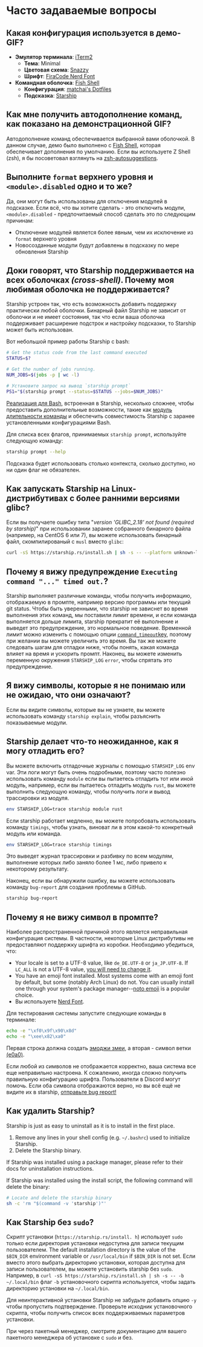 # Часто задаваемые вопросы

## Какая конфигурация используется в демо-GIF?

- **Эмулятор терминала**: [iTerm2](https://iterm2.com/)
  - **Тема**: Minimal
  - **Цветовая схема**: [Snazzy](https://github.com/sindresorhus/iterm2-snazzy)
  - **Шрифт**: [FiraCode Nerd Font](https://www.nerdfonts.com/font-downloads)
- **Командная оболочка**: [Fish Shell](https://fishshell.com/)
  - **Конфигурация**: [matchai's Dotfiles](https://github.com/matchai/dotfiles/blob/b6c6a701d0af8d145a8370288c00bb9f0648b5c2/.config/fish/config.fish)
  - **Подсказка**: [Starship](https://starship.rs/)

## Как мне получить автодополнение команд, как показано на демонстрационной GIF?

Автодополнение команд обеспечивается выбранной вами оболочкой. В данном случае, демо было выполнено с [Fish Shell](https://fishshell.com/), которая обеспечивает дополнения по умолчанию. Если вы используете Z Shell (zsh), я бы посоветовал взглянуть на [zsh-autosuggestions](https://github.com/zsh-users/zsh-autosuggestions).

## Выполните `format` верхнего уровня и `<module>.disabled` одно и то же?

Да, они могут быть использованы для отключения модулей в подсказке. Если всё, что вы хотите сделать - это отключить модули, `<module>.disabled` - предпочитаемый способ сделать это по следующим причинам:

- Отключение модулей является более явным, чем их исключение из `format` верхнего уровня
- Новосозданные модули будут добавлены в подсказку по мере обновления Starship

## Доки говорят, что Starship поддерживается на всех оболочках *(cross-shell)*. Почему моя любимая оболочка не поддерживается?

Starship устроен так, что есть возможность добавить поддержку практически любой оболочки. Бинарный файл Starship не зависит от оболочки и не имеет состояния, так что если ваша оболочка поддерживает расширение подстрок и настройку подсказки, то Starship может быть использован.

Вот небольшой пример работы Starship с bash:

```sh
# Get the status code from the last command executed
STATUS=$?

# Get the number of jobs running.
NUM_JOBS=$(jobs -p | wc -l)

# Установите запрос на вывод `starship prompt`
PS1="$(starship prompt --status=$STATUS --jobs=$NUM_JOBS)"
```

[Реализация для Bash](https://github.com/starship/starship/blob/master/src/init/starship.bash), встроенная в Starship, несколько сложнее, чтобы предоставить дополнительные возможности, такие как [модуль длительности команды](https://starship.rs/config/#command-duration) и обеспечить совместимость Starship с заранее установленными конфигурациями Bash.

Для списка всех флагов, принимаемых `starship prompt`, используйте следующую команду:

```sh
starship prompt --help
```

Подсказка будет использовать столько контекста, сколько доступно, но ни один флаг не обязателен.

## Как запускать Starship на Linux-дистрибутивах с более ранними версиями glibc?

Если вы получаете ошибку типа "_version 'GLIBC_2.18' not found (required by starship)_" при использовании заранее собранного бинарного файла (например, на CentOS 6 или 7), вы можете использовать бинарный файл, скомпилированый с `musl` вместо `glibc`:

```sh
curl -sS https://starship.rs/install.sh | sh -s -- --platform unknown-linux-musl
```

## Почему я вижу предупреждение  `Executing command "..." timed out.`?

Starship выполняет различные команды, чтобы получить информацию, отображаемую в промпте, например версию программы или текущий git status. Чтобы быть уверенными, что starship не зависнет во время выполнения этих команд, мы поставили лимит времени, и если команда выполняется дольше лимита, starship прекратит её выполнение и выведет это предупреждение, это нормальное поведение. Временной лимит можно изменить с помощью опции [`command_timeout`key](../config/#prompt), поэтому при желании вы можете увеличить это время. Вы так же можете следовать шагам для отладки ниже, чтобы понять, какая команда влияет на время и ускорить промпт. Наконец, вы можете изменить переменную окружения `STARSHIP_LOG` `error`, чтобы спрятать это предупреждение.

## Я вижу символы, которые я не понимаю или не ожидаю, что они означают?

Если вы видите символы, которые вы не узнаете, вы можете использовать команду `starship explain`, чтобы разъяснить показываемые модули.

## Starship делает что-то неожиданное, как я могу отладить его?

Вы можете включить отладочные журналы с помощью `STARSHIP_LOG` env var. Эти логи могут быть очень подробными, поэтому часто полезно использовать команду `module` если вы пытаетесь отладить тот или иной модуль, например, если вы пытаетесь отладить модуль `rust`, вы можете выполнить следующую команду, чтобы получить логи и вывод трассировки из модуля.

```sh
env STARSHIP_LOG=trace starship module rust
```

Если starship работает медленно, вы можете попробовать использовать команду `timings`, чтобы узнать, виноват ли в этом какой-то конкретный модуль или команда.

```sh
env STARSHIP_LOG=trace starship timings
```

Это выведет журнал трассировки и разбивку по всем модулям, выполнение которых либо заняло более 1 мс, либо привело к некоторому результату.

Наконец, если вы обнаружили ошибку, вы можете использовать команду `bug-report` для создания проблемы в GitHub.

```sh
starship bug-report
```

## Почему я не вижу символ в промпте?

Наиболее распространенной причиной этого является неправильная конфигурация системы. В частности, некоторые Linux дистрибутивы не предоставляют поддержку шрифта из коробки. Необходимо убедиться, что:

- Your locale is set to a UTF-8 value, like `de_DE.UTF-8` or `ja_JP.UTF-8`. If `LC_ALL` is not a UTF-8 value, [you will need to change it](https://www.tecmint.com/set-system-locales-in-linux/).
- You have an emoji font installed. Most systems come with an emoji font by default, but some (notably Arch Linux) do not. You can usually install one through your system's package manager--[noto emoji](https://www.google.com/get/noto/help/emoji/) is a popular choice.
- Вы используете [Nerd Font](https://www.nerdfonts.com/).

Для тестирования системы запустите следующие команды в терминале:

```sh
echo -e "\xf0\x9f\x90\x8d"
echo -e "\xee\x82\xa0"
```

Первая строка должна создать [эмоджи змеи](https://emojipedia.org/snake/), а вторая - символ ветки [(e0a0)](https://github.com/ryanoasis/powerline-extra-symbols#glyphs).

Если любой из символов не отображается корректно, ваша система все еще неправильно настроена. К сожалению, иногда сложно получить правильную конфигурацию шрифта. Пользователи в Discord могут помочь. Если оба символа отображаются верно, но вы всё ещё не видите их в starship, [отправьте bug report!](https://github.com/starship/starship/issues/new/choose)

## Как удалить Starship?

Starship is just as easy to uninstall as it is to install in the first place.

1. Remove any lines in your shell config (e.g. `~/.bashrc`) used to initialize Starship.
1. Delete the Starship binary.

If Starship was installed using a package manager, please refer to their docs for uninstallation instructions.

If Starship was installed using the install script, the following command will delete the binary:

```sh
# Locate and delete the starship binary
sh -c 'rm "$(command -v 'starship')"'
```

## Как Starship без `sudo`?

Скрипт установки (`https://starship.rs/install. h`) использует `sudo` только если директория установки недоступна для записи текущим пользователем. The default installation directory is the value of the `$BIN_DIR` environment variable or `/usr/local/bin` if `$BIN_DIR` is not set. Если вместо этого выбрать директорию установки, которая доступна для записи пользователем, вы можете установить starship без `sudo`. Например, в `curl -sS https://starship.rs/install.sh | sh -s -- -b ~/.local/bin` флаг `-b` установочного скрипта используется, чтобы задать директорию установки на `~/.local/bin`.

Для неинтерактивной установки Starship не забудьте добавить опцию `-y` чтобы пропустить подтверждение. Проверьте исходник установочного скрипта, чтобы получить список всех поддерживаемых параметров установки.

При через пакетный менеджер, смотрите документацию для вашего пакетного менеджера об установке с `sudo` и без.
